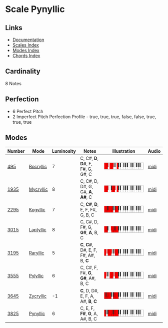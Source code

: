 # Scale Pynyllic

## Links

- [Documentation](README.md)
- [Scales Index](Scales.md)
- [Modes Index](Modes.md)
- [Chords Index](Chords.md)

## Cardinality

8 Notes

## Perfection

- 6 Perfect Pitch
- 2 Imperfect Pitch
Perfection Profile - true, true, true, false, false, true, true, true

## Modes

| Number | Mode | Luminosity | Notes | Illustration | Audio |
|--------|------|------------|-------|--------------|-------|
| [495](https://ianring.com/musictheory/scales/495) | [Bocryllic](ModeBocryllic.md) | 7 | C, C#, **D**, **D#**, F, F#, G, G#, C | ![CNaturalBocryllic](ModeCNaturalBocryllic.png) | [midi](https://github.com/edipermadi/music/blob/main/docs/ModeCNaturalBocryllic.mid?raw=true) | 
| [1935](https://ianring.com/musictheory/scales/1935) | [Mycryllic](ModeMycryllic.md) | 8 | C, C#, D, D#, G, G#, **A**, **A#**, C | ![CNaturalMycryllic](ModeCNaturalMycryllic.png) | [midi](https://github.com/edipermadi/music/blob/main/docs/ModeCNaturalMycryllic.mid?raw=true) | 
| [2295](https://ianring.com/musictheory/scales/2295) | [Kogyllic](ModeKogyllic.md) | 7 | C, **C#**, **D**, E, F, F#, G, B, C | ![CNaturalKogyllic](ModeCNaturalKogyllic.png) | [midi](https://github.com/edipermadi/music/blob/main/docs/ModeCNaturalKogyllic.mid?raw=true) | 
| [3015](https://ianring.com/musictheory/scales/3015) | [Laptyllic](ModeLaptyllic.md) | 8 | C, C#, D, F#, G, **G#**, **A**, B, C | ![CNaturalLaptyllic](ModeCNaturalLaptyllic.png) | [midi](https://github.com/edipermadi/music/blob/main/docs/ModeCNaturalLaptyllic.mid?raw=true) | 
| [3195](https://ianring.com/musictheory/scales/3195) | [Raryllic](ModeRaryllic.md) | 5 | **C**, **C#**, D#, E, F, F#, A#, B, **C** | ![CNaturalRaryllic](ModeCNaturalRaryllic.png) | [midi](https://github.com/edipermadi/music/blob/main/docs/ModeCNaturalRaryllic.mid?raw=true) | 
| [3555](https://ianring.com/musictheory/scales/3555) | [Pylyllic](ModePylyllic.md) | 6 | C, C#, F, F#, **G**, **G#**, A#, B, C | ![CNaturalPylyllic](ModeCNaturalPylyllic.png) | [midi](https://github.com/edipermadi/music/blob/main/docs/ModeCNaturalPylyllic.mid?raw=true) | 
| [3645](https://ianring.com/musictheory/scales/3645) | [Zycryllic](ModeZycryllic.md) | -1 | **C**, D, D#, E, F, A, A#, **B**, **C** | ![CNaturalZycryllic](ModeCNaturalZycryllic.png) | [midi](https://github.com/edipermadi/music/blob/main/docs/ModeCNaturalZycryllic.mid?raw=true) | 
| [3825](https://ianring.com/musictheory/scales/3825) | [Pynyllic](ModePynyllic.md) | 6 | C, E, F, **F#**, **G**, A, A#, B, C | ![CNaturalPynyllic](ModeCNaturalPynyllic.png) | [midi](https://github.com/edipermadi/music/blob/main/docs/ModeCNaturalPynyllic.mid?raw=true) | 
